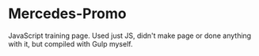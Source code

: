 # Mercedes-Promo

JavaScript training page. Used just JS, didn't make page or done anything with it, but compiled with Gulp myself.

